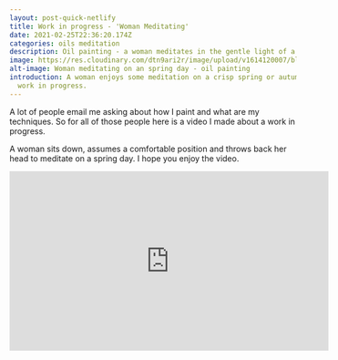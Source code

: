 ```yaml
---
layout: post-quick-netlify
title: Work in progress - 'Woman Meditating'
date: 2021-02-25T22:36:20.174Z
categories: oils meditation
description: Oil painting - a woman meditates in the gentle light of a spring or autumn day.
image: https://res.cloudinary.com/dtn9ari2r/image/upload/v1614120007/blog/DSC_0005-small.png
alt-image: Woman meditating on an spring day - oil painting
introduction: A woman enjoys some meditation on a crisp spring or autumn day. A
  work in progress.
---
```

A lot of people email me asking about how I paint and what are my techniques. So for all of those people here is a video I made about a work in progress.

A woman sits down, assumes a comfortable position and throws back her head to meditate on a spring day. I hope you enjoy the video.

<div class="embed-responsive embed-responsive-16by9">
<iframe width="560" height="315" src="https://www.youtube.com/embed/MFLXoXiTuZ0" frameborder="0" allow="accelerometer; autoplay; clipboard-write; encrypted-media; gyroscope; picture-in-picture" allowfullscreen></iframe>
</div>